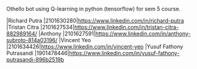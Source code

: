 Othello bot using Q-learning in python (tensorflow) for sem 5 course.

|Richard Putra            |2101630280|https://www.linkedin.com/in/richard-putra
|Tristan Citra            |2101627534|https://www.linkedin.com/in/tristan-citra-882989164/
|Anthony                  |2101627591|https://www.linkedin.com/in/anthony-subroto-814a03196/
|Vincent Yeo              |2101634426|https://www.linkedin.com/in/vincent-yeo
|Yusuf Fathony Putrasandi |1901478446|https://www.linkedin.com/in/yusuf-fathony-putrasandi-896b2519b
